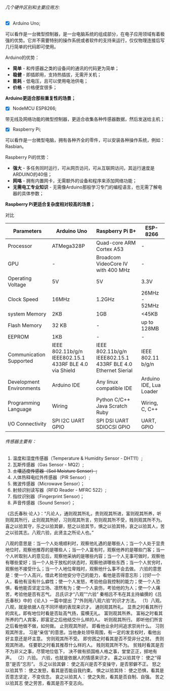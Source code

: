 ###### 几个硬件区别和主要应用方:
- [x] Arduino Uno;

可以看作是一台微型控制器，是一台电脑系统的组成部分，在电子应用领域有着极强的优势。它并不需要特别的操作系统或者软件的支持来运行，仅仅物理连接后写几行简单的代码即可使用。

Arduino的优势：

* **简单** - 和传感器之类的设备间的通讯的代码更为简单；
* **稳健** - 即插即用，支持热插拔，无需开关机；
* **能耗** - 低电压，且可以使用电池供电；
* **价格** - 价格便宜很多；

**Arduino更适合那些重复性的场景；**
- [x] NodeMCU ESP8266;

带无线及网络功能的微型控制器，更适合收集各种传感器数据，然后发送给主机；
- [x] Raspberry Pi;

可以看作是一台微型电脑，拥有各种齐全的零件，可以安装各种操作系统，例如：Rasbian。

Raspberry Pi的优势：

* **强大** - 多任务同时运行，可从网页访问，可从互联网访问，其运行速度是ARDUINO的40倍；
* **网咯** - 拥有内置网卡，无需额外的设备和程序来添加网络功能；
* **无需电工专业知识** - 无需像Arduino那般学习专门的编程语言，也无需了解电器的具体参数；

**Raspberry Pi更适合复杂度相对较高的场景；**

对比

Parameters | Arduino Uno | Raspberry Pi B+ | ESP-8266
--- | --- | --- | --- 
Processor | ATMega328P | Quad-core ARM Cortex A53 | -
GPU | - | Broadcom VideoCore IV with 400 MHz | -
Operating Voltage | 5V | 5V | 3.3V
Clock Speed | 16MHz | 1.2GHz | 26MHz - 52MHz
system Memory | 2KB | 1GB | <45KB
Flash Memory | 32 KB | - | up to 128MB
EEPROM | 1KB | - | - | -
Communication Supported | IEEE 802.11b/g/n IEEE802.15.1 433RF BLE 4.0 via Shield | IEEE 802.11b/g/n IEEE802.15.1 433RF BLE 4.0 Ethernet Sierial | IEEE 802.11 b/g/n 
Development Environments | Arduino IDE | Any linux compatible IDE | Arduino IDE, Lua Loader
Programming Language | Wiring | Python C/C++ Java Scratch Ruby | Wiring, C, C++
I/O Connectivity | SPI I2C UART GPIO | SPI DSI UART SDIOCSI GPIO | UART, GPIO

###### 传感器主要有：
1. 温度和湿度传感器（Temperature & Humidity Sensor - DHT11）;
1. 瓦斯传感器（Gas Sensor - MQ2）;
1. <del>土壤适度传感器（Soil Moisture Sensor）;</del>
1. 人体热释电红外传感器（PIR Sensor）;
1. 微波传感器（Microwave Sensor）；
1. 射频识别读写器（RFID Reader - MFRC 522）;
1. 指纹识别器（Fingerprint Sensor)；
1. 声音传感器（Sound Sensor）；

《吕氏春秋·论人》：“凡论人，通则观其所礼，贵则观其所进，富则观其所养，听则观其所行，止则观其所好，习则观其所言，穷则观其所不受，贱则观其所不为。
喜之以验其守，乐之以验其僻，怒之以验其节，惧之以验其特，哀之以验其人，苦之以验其志。八观六验，此贤主之所论人也。”

八观的意思是：当一个人处境顺利时，观察他礼遇的是哪些人；当一个人处于显贵地位时，观察他推荐的是哪些人；当一个人富有时，观察他养的是哪些门客；当一个人听取别人的意见后，观察他采纳的是哪些内容；当一个人无事可做时，观察他有哪些爱好；当一个人处于放松的状态时，观察他讲哪些东西；当一个人贫穷时，观察他不接受什么；当一个人地位卑贱时，观察他什么事不会去做。
六验的意思是：使一个人高兴，借此考验他安分守己的能力，看他是否得意忘形；讨好一个人，看他有没有什么癖性；使一个人发怒，考验他自我控制的能力；使一个人恐惧，看他能否坚定立场、凛然有为；使一个人哀伤，考验他的为人；使一个人痛苦，考验他是否有志气。
吕氏识才“八观”“六验”
秦相吕不韦在其主持编撰的《吕氏春秋》中的《论人》一篇中提出
了“外则用八观六验”的识才方法。
（1）八观。
八观，就是依据人在不同环境的表现来识才。
通则观其所礼。
显贵之时看其所行的宾礼，即有地位时看是否趾高气扬，蛮横无礼。
富则观其所养。
富裕之时看其所养的门人宾客，即富足之后他结交什么样的人。
听则观其所行。
即听他们所言之后看他做不做，如何做。
止则观其所好。
即看他业余时间追求崇尚什么。
习则观其所言。
习是“亲信”的意思。当他身处领导周围，有一定的发言权时，看他出好主意还是坏主意。
穷则观其所不受。
即穷困之时看其是否不受非分之财。
贵则观其所进。
任要职之时看其推荐什么样的人。
贱则观其所不为。
贫贱时看其是否不为非义之事，尽管地位低下，
决不做有损国格人格之事，堂堂正正，掷地有声。
（2）六验。
六验，也就是依据人的情感来识才。
喜之以验其守：
使之“得意”是否“忘形”。
乐之以验其僻：
使之高兴是否不变操守，是否邪僻不正。
怒之以验其节：
使之发怒，看其是否能自我约束。
惧之以验其持：
使之恐惧，看其是否意志坚定，不变信念。
哀之以验其人：
使之失败，看其是否自制、自强。
苦之以验其志
使之劳苦，看其是否不变志向。
